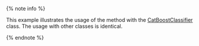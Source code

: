 
{% note info %}

This example illustrates the usage of the method with the [CatBoostClassifier](../../../concepts/python-reference_catboostclassifier.md) class. The usage with other classes is identical.

{% endnote %}

